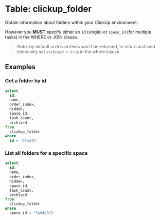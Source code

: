 # Table: clickup_folder

Obtain information about folders within your ClickUp environment.

However you **MUST** specify either an `id` (single) or `space_id` (for multiple tasks) in the WHERE or JOIN clause.

> Note: by default `archived` items won't be returned, to return archived items only set `archived = true` in the where clause.

## Examples

### Get a folder by id

```sql
select
  id,
  name,
  order_index,
  hidden,
  space_id,
  task_count,
  archived
from
  clickup_folder
where
  id = '7fsd72'
```

### List all folders for a specific space

```sql
select
  id,
  name,
  order_index,
  hidden,
  space_id,
  task_count,
  archived
from
  clickup_folder
where
  space_id = '54649813'
```
